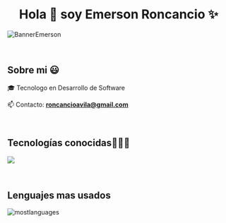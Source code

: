 <h1 align="center">Hola 👋  soy Emerson Roncancio ✨ </h1> 

![BannerEmerson](https://github.com/user-attachments/assets/73586d54-b4c0-44d7-b6b0-d0917efb5651)

<br>
<h2>Sobre mi 😃</h2>
<!--Intro start-->

<p align="left">
🎓 Tecnologo en Desarrollo de Software

📫 Contacto: **roncancioavila@gmail.com**
<!--Intro end-->
  </p>
<br>

<h2 >Tecnologías conocidas👨🏻‍💻</h2>
<!--tech stack icons-->
<p align="left">
  <a href="https://skillicons.dev">
    <img src="https://skillicons.dev/icons?i=html,css,js,nodejs,express,git,github,docker,postman,vscode,react,nest,ts,postgres,prisma,mongodb,tailwind,bootstrap,angular&perline=12" />
  </a>
</p>

<br>
<h2>Lenguajes mas usados</h2>

![mostlanguages](https://github-readme-stats.vercel.app/api/top-langs/?username=EmersonRoncancio&hide=shell&theme=transparent)

<br>

